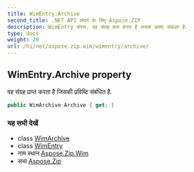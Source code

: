 ```yaml
---
title: WimEntry.Archive
second_title: .NET API संदर्भ के लिए Aspose.ZIP
description: WimEntry संपत्त. वह संग्रह प्रप्त करत है जसक प्रवष्ट संबंधत है.
type: docs
weight: 20
url: /hi/net/aspose.zip.wim/wimentry/archive/
---
```

## WimEntry.Archive property

वह संग्रह प्राप्त करता है जिसकी प्रविष्टि संबंधित है.

```csharp
public WimArchive Archive { get; }
```

### यह सभी देखें

* class [WimArchive](../../wimarchive/)
* class [WimEntry](../)
* नाम स्थान [Aspose.Zip.Wim](../../wimentry/)
* सभा [Aspose.Zip](../../../)


